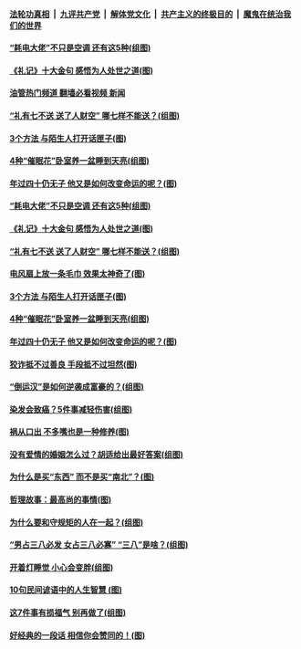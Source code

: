 ####  [法轮功真相](../../../../basic/blob/master/README.md?t=08160801) &nbsp;|&nbsp; [九评共产党](../../../../9ping.md/blob/master/README.md?t=08160801) &nbsp;|&nbsp; [解体党文化](../../../../jtdwh.md/blob/master/README.md?t=08160801)  &nbsp;|&nbsp; [共产主义的终极目的](../../../../gczydzjmd.md/blob/master/README.md?t=08160801) &nbsp;|&nbsp; [魔鬼在统治我们的世界](../../../../mgztzwmdsj.md/blob/master/README.md?t=08160801) 

#### [“耗电大佬”不只是空调 还有这5种(组图)](../pages/p8/1013775.md?t=08160801) 

#### [《礼记》十大金句 感悟为人处世之道(图)](../pages/p8/1014330.md?t=08160801) 

#### [油管热门频道 翻墙必看视频 新闻](http://45.76.130.85:81/youtube.html?08160801)

#### [“礼有七不送 送了人财空” 哪七样不能送？(组图)](../pages/p8/1014283.md?t=08160801) 

#### [3个方法 与陌生人打开话匣子(图)](../pages/p8/1014288.md?t=08160801) 

#### [4种“催眠花”卧室养一盆睡到天亮(组图)](../pages/p8/1012499.md?t=08160801) 

#### [年过四十仍无子 他又是如何改变命运的呢？(图)](../pages/p8/1014118.md?t=08160801) 

#### [“耗电大佬”不只是空调 还有这5种(组图)](../pages/p8/1013775.md?t=08160801) 

#### [《礼记》十大金句 感悟为人处世之道(图)](../pages/p8/1014330.md?t=08160801) 

#### [“礼有七不送 送了人财空” 哪七样不能送？(组图)](../pages/p8/1014283.md?t=08160801) 

#### [电风扇上放一条毛巾 效果太神奇了(图)](../pages/p8/1014290.md?t=08160801) 

#### [3个方法 与陌生人打开话匣子(图)](../pages/p8/1014288.md?t=08160801) 

#### [4种“催眠花”卧室养一盆睡到天亮(组图)](../pages/p8/1012499.md?t=08160801) 

#### [年过四十仍无子 他又是如何改变命运的呢？(图)](../pages/p8/1014118.md?t=08160801) 

#### [狡诈抵不过善良&nbsp;手段抵不过坦然(图)](../pages/p8/1013930.md?t=08160801) 

#### [“倒运汉”是如何逆袭成富豪的？(组图)](../pages/p8/1014029.md?t=08160801) 

#### [染发会致癌？5件事减轻伤害(组图)](../pages/p8/1013774.md?t=08160801) 

#### [祸从口出 不多嘴也是一种修养(图)](../pages/p8/1013934.md?t=08160801) 

#### [没有爱情的婚姻怎么过？胡适给出最好答案(组图)](../pages/p8/1012711.md?t=08160801) 

#### [为什么是买“东西” 而不是买“南北”？(图)](../pages/p8/1013929.md?t=08160801) 

#### [哲理故事：最高尚的事情(图)](../pages/p8/1014072.md?t=08160801) 

#### [为什么要和守规矩的人在一起？(组图)](../pages/p8/1013728.md?t=08160801) 

#### [“男占三八必发 女占三八必寡” “三八”是啥？(组图)](../pages/p8/1013530.md?t=08160801) 

#### [开着灯睡觉 小心会变胖(组图)](../pages/p8/1013730.md?t=08160801) 

#### [10句民间谚语中的人生智慧 (图)](../pages/p8/1013851.md?t=08160801) 

#### [这7件事有损福气 别再做了(组图)](../pages/p8/1011063.md?t=08160801) 

#### [好经典的一段话 相信你会赞同的！(图)](../pages/p8/1013806.md?t=08160801) 

<img src='http://gfw-breaker.win/goodnews/indexes/p8.md' width='0px' height='0px'/>
